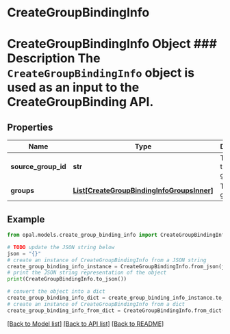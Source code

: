 # CreateGroupBindingInfo

# CreateGroupBindingInfo Object ### Description The `CreateGroupBindingInfo` object is used as an input to the CreateGroupBinding API.

## Properties

Name | Type | Description | Notes
------------ | ------------- | ------------- | -------------
**source_group_id** | **str** | The ID of the source group. | 
**groups** | [**List[CreateGroupBindingInfoGroupsInner]**](CreateGroupBindingInfoGroupsInner.md) | The list of groups. | 

## Example

```python
from opal.models.create_group_binding_info import CreateGroupBindingInfo

# TODO update the JSON string below
json = "{}"
# create an instance of CreateGroupBindingInfo from a JSON string
create_group_binding_info_instance = CreateGroupBindingInfo.from_json(json)
# print the JSON string representation of the object
print(CreateGroupBindingInfo.to_json())

# convert the object into a dict
create_group_binding_info_dict = create_group_binding_info_instance.to_dict()
# create an instance of CreateGroupBindingInfo from a dict
create_group_binding_info_from_dict = CreateGroupBindingInfo.from_dict(create_group_binding_info_dict)
```
[[Back to Model list]](../README.md#documentation-for-models) [[Back to API list]](../README.md#documentation-for-api-endpoints) [[Back to README]](../README.md)


